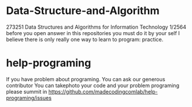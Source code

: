 # Data-Structure-and-Algorithm
273251 Data Structures and Algorithms for Information Technology 1/2564
before you open answer in this repositories you must do it by your self 
I believe there is only really one way to learn to program: practice.
# help-programing
If you have problem about programing. You can ask our generous contributor
You can takephoto your code and your problem programing please summit in https://github.com/madecodingcomlab/help-programing/issues
